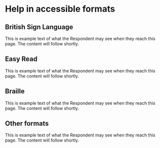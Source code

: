 # Help in accessible formats

## British Sign Language

This is example text of what the Respondent may see when they reach this page. The content will follow shortly.

## Easy Read

This is example text of what the Respondent may see when they reach this page. The content will follow shortly.

## Braille

This is example text of what the Respondent may see when they reach this page. The content will follow shortly.

## Other formats

This is example text of what the Respondent may see when they reach this page. The content will follow shortly.
